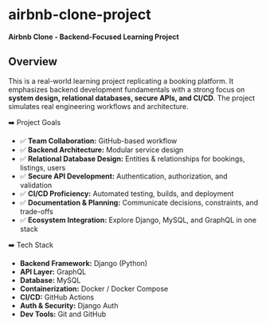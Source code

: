 # airbnb-clone-project
**Airbnb Clone - Backend-Focused Learning Project**

## Overview
This is a real-world learning project replicating a booking platform. It emphasizes backend development fundamentals with a strong focus on **system design, relational databases, secure APIs, and CI/CD**. The project simulates real engineering workflows and architecture.

 ➡️ Project Goals
- ✅ **Team Collaboration:** GitHub-based workflow  
- ✅ **Backend Architecture:** Modular service design  
- ✅ **Relational Database Design:** Entities & relationships for bookings, listings, users  
- ✅ **Secure API Development:** Authentication, authorization, and validation  
- ✅ **CI/CD Proficiency:** Automated testing, builds, and deployment  
- ✅ **Documentation & Planning:** Communicate decisions, constraints, and trade-offs  
- ✅ **Ecosystem Integration:** Explore Django, MySQL, and GraphQL in one stack  

 ➡️ Tech Stack
- **Backend Framework:** Django (Python)  
- **API Layer:** GraphQL  
- **Database:** MySQL  
- **Containerization:** Docker / Docker Compose  
- **CI/CD:** GitHub Actions  
- **Auth & Security:** Django Auth  
- **Dev Tools:** Git and GitHub  
